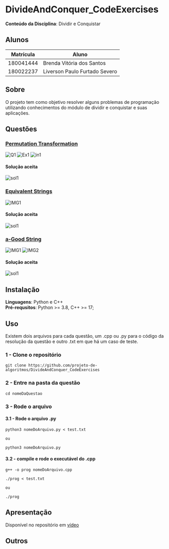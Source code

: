 # DivideAndConquer_CodeExercises

**Conteúdo da Disciplina**: Dividir e Conquistar<br>

## Alunos
|Matrícula | Aluno |
| -- | -- |
| 180041444  |  Brenda Vitória dos Santos |
| 180022237  |  Liverson Paulo Furtado Severo |

## Sobre 
O projeto tem como objetivo resolver alguns problemas de programação utilizando conhecimentos do módulo de dividir e conquistar e suas aplicações.

## Questões
### [Permutation Transformation](https://codeforces.com/problemset/problem/1490/D)
![Q1](https://media.discordapp.net/attachments/962347020432048188/1006184779064033340/unknown.png)
![Ex1](https://media.discordapp.net/attachments/962347020432048188/1006184793731506206/unknown.png?width=649&height=458)
![in1](https://media.discordapp.net/attachments/962347020432048188/1006184855928840222/unknown.png)

#### Solução aceita
![sol1](https://media.discordapp.net/attachments/962347020432048188/1006185606763790356/unknown.png?width=894&height=458)

### [Equivalent Strings](https://codeforces.com/contest/559/problem/B)
![IMG1](https://media.discordapp.net/attachments/991056595075080262/1008726251332178052/equivalentstrings.png?width=493&height=426)

#### Solução aceita
![sol1](https://media.discordapp.net/attachments/991056595075080262/1008726745026928660/eqsolution.png?width=628&height=426)

### [a-Good String](https://codeforces.com/problemset/problem/)
![IMG1](https://media.discordapp.net/attachments/991056595075080262/1008869523908206643/agoodstringpt1.png?width=532&height=426)
![IMG2](https://media.discordapp.net/attachments/991056595075080262/1008869524289880125/agoodstringpt2.png?width=597&height=426)

#### Solução aceita
![sol1](https://media.discordapp.net/attachments/991056595075080262/1008869524608659476/agoodstringsolve.png?width=659&height=426)

## Instalação 
**Linguagens**: Python e C++  
**Pré-requsitos**: Python >= 3.8, C++ >= 17;

## Uso
Existem dois arquivos para cada questão, um .cpp ou .py para o código da resolução da questão e outro .txt em que há um caso de teste.

### 1 - Clone o repositório
```
git clone https://github.com/projeto-de-algoritmos/DivideAndConquer_CodeExercises
```
### 2 - Entre na pasta da questão
```
cd nomeDaQuestao
```
### 3 - Rode o arquivo

#### 3.1 - Rode o arquivo .py
```
python3 nomeDoArquivo.py < test.txt

ou

python3 nomeDoArquivo.py
```

#### 3.2 - compile e rode o executável do .cpp
```
g++ -o prog nomeDoArquivo.cpp
```

```
./prog < test.txt

ou

./prog
```

## Apresentação
Disponível no repositório em [vídeo](XXX.mp4)

## Outros 
